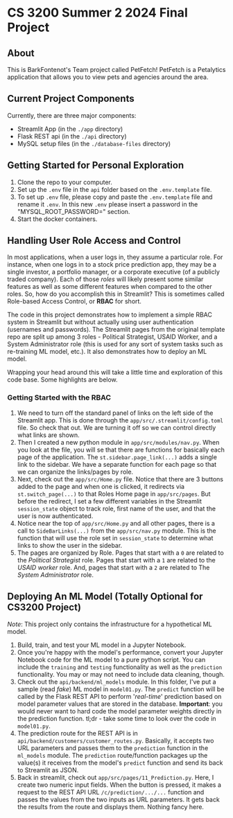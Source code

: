 # CS 3200 Summer 2 2024 Final Project

## About

This is BarkFontenot's Team project called PetFetch! PetFetch is a Petalytics application that allows you to view pets and agencies around the area. 

## Current Project Components

Currently, there are three major components:
- Streamlit App (in the `./app` directory)
- Flask REST api (in the `./api` directory)
- MySQL setup files (in the `./database-files` directory)

## Getting Started for Personal Exploration
1. Clone the repo to your computer. 
1. Set up the `.env` file in the `api` folder based on the `.env.template` file.
  1. To set up `.env` file, please copy and paste the `.env.template` file and rename it `.env`. In this new `.env` please insert a password in the "MYSQL_ROOT_PASSWORD=" section. 
1. Start the docker containers. 
 

## Handling User Role Access and Control

In most applications, when a user logs in, they assume a particular role.  For instance, when one logs in to a stock price prediction app, they may be a single investor, a portfolio manager, or a corporate executive (of a publicly traded company).  Each of those *roles* will likely present some similar features as well as some different features when compared to the other roles. So, how do you accomplish this in Streamlit?  This is sometimes called Role-based Access Control, or **RBAC** for short. 

The code in this project demonstrates how to implement a simple RBAC system in Streamlit but without actually using user authentication (usernames and passwords).  The Streamlit pages from the original template repo are split up among 3 roles - Political Strategist, USAID Worker, and a System Administrator role (this is used for any sort of system tasks such as re-training ML model, etc.). It also demonstrates how to deploy an ML model. 

Wrapping your head around this will take a little time and exploration of this code base.  Some highlights are below. 

### Getting Started with the RBAC 
1. We need to turn off the standard panel of links on the left side of the Streamlit app. This is done through the `app/src/.streamlit/config.toml` file.  So check that out. We are turning it off so we can control directly what links are shown. 
1. Then I created a new python module in `app/src/modules/nav.py`.  When you look at the file, you will se that there are functions for basically each page of the application. The `st.sidebar.page_link(...)` adds a single link to the sidebar. We have a separate function for each page so that we can organize the links/pages by role. 
1. Next, check out the `app/src/Home.py` file. Notice that there are 3 buttons added to the page and when one is clicked, it redirects via `st.switch_page(...)` to that Roles Home page in `app/src/pages`.  But before the redirect, I set a few different variables in the Streamlit `session_state` object to track role, first name of the user, and that the user is now authenticated.  
1. Notice near the top of `app/src/Home.py` and all other pages, there is a call to `SideBarLinks(...)` from the `app/src/nav.py` module.  This is the function that will use the role set in `session_state` to determine what links to show the user in the sidebar. 
1. The pages are organized by Role.  Pages that start with a `0` are related to the *Political Strategist* role.  Pages that start with a `1` are related to the *USAID worker* role.  And, pages that start with a `2` are related to The *System Administrator* role. 


## Deploying An ML Model (Totally Optional for CS3200 Project)

*Note*: This project only contains the infrastructure for a hypothetical ML model. 

1. Build, train, and test your ML model in a Jupyter Notebook. 
1. Once you're happy with the model's performance, convert your Jupyter Notebook code for the ML model to a pure python script.  You can include the `training` and `testing` functionality as well as the `prediction` functionality.  You may or may not need to include data cleaning, though. 
1. Check out the  `api/backend/ml_models` module.  In this folder, I've put a sample (read *fake*) ML model in `model01.py`.  The `predict` function will be called by the Flask REST API to perform '*real-time*' prediction based on model parameter values that are stored in the database.  **Important**: you would never want to hard code the model parameter weights directly in the prediction function.  tl;dr - take some time to look over the code in `model01.py`.  
1. The prediction route for the REST API is in `api/backend/customers/customer_routes.py`. Basically, it accepts two URL parameters and passes them to the `prediction` function in the `ml_models` module. The `prediction` route/function packages up the value(s) it receives from the model's `predict` function and send its back to Streamlit as JSON. 
1. Back in streamlit, check out `app/src/pages/11_Prediction.py`.  Here, I create two numeric input fields.  When the button is pressed, it makes a request to the REST API URL `/c/prediction/.../...` function and passes the values from the two inputs as URL parameters.  It gets back the results from the route and displays them. Nothing fancy here. 

 